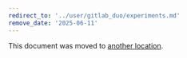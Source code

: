 ```yaml
---
redirect_to: '../user/gitlab_duo/experiments.md'
remove_date: '2025-06-11'
---
```


This document was moved to [another location](../user/gitlab_duo/experiments.md).

<!-- This redirect file can be deleted after <2025-06-11>. -->
<!-- Redirects that point to other docs in the same project expire in three months. -->
<!-- Redirects that point to docs in a different project or site (for example, link is not relative and starts with `https:`) expire in one year. -->
<!-- Before deletion, see: https://docs.gitlab.com/ee/development/documentation/redirects.html -->
